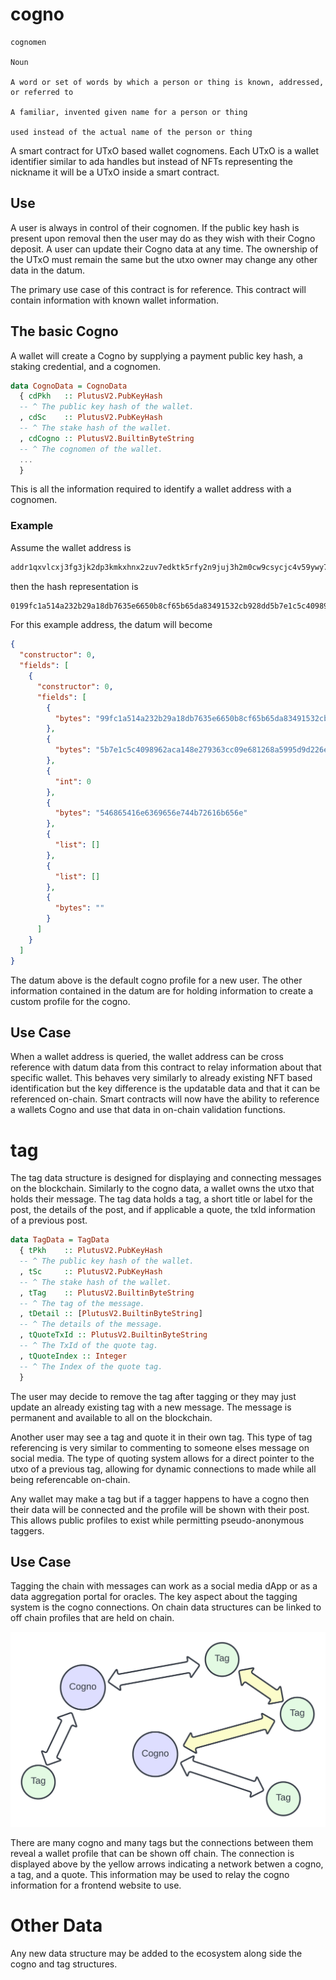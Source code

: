 # cogno

```
cognomen 

Noun

A word or set of words by which a person or thing is known, addressed, or referred to

A familiar, invented given name for a person or thing 

used instead of the actual name of the person or thing
```

A smart contract for UTxO based wallet cognomens. Each UTxO is a wallet identifier similar to ada handles but instead of NFTs representing the nickname it will be a UTxO inside a smart contract.

## Use

A user is always in control of their cognomen. If the public key hash is present upon removal then the user may do as they wish with their Cogno deposit. A user can update their Cogno data at any time. The ownership of the UTxO must remain the same but the utxo owner may change any other data in the datum.

The primary use case of this contract is for reference. This contract will contain information with known wallet information.

## The basic Cogno

A wallet will create a Cogno by supplying a payment public key hash, a staking credential, and a cognomen.


```hs
data CognoData = CognoData
  { cdPkh   :: PlutusV2.PubKeyHash
  -- ^ The public key hash of the wallet.
  , cdSc    :: PlutusV2.PubKeyHash
  -- ^ The stake hash of the wallet.
  , cdCogno :: PlutusV2.BuiltinByteString
  -- ^ The cognomen of the wallet.
  ...
  }
```

This is all the information required to identify a wallet address with a cognomen.

### Example

Assume the wallet address is

```bash
addr1qxvlcxj3fg3jk2dp3kmkxhnx2zuv7edktk5rfy2n9juj3h2m0cw9csycjc4v59ywy7fk8nqfu6qjdzjejhvayfhf8dwsttnjt6
```

then the hash representation is

```bash
0199fc1a514a232b29a18db7635e6650b8cf65b65da83491532cb928dd5b7e1c5c4098962aca148e279363cc09e681268a5995d9d226e93b5d
```

For this example address, the datum will become

```json
{
  "constructor": 0,
  "fields": [
    {
      "constructor": 0,
      "fields": [
        {
          "bytes": "99fc1a514a232b29a18db7635e6650b8cf65b65da83491532cb928dd"
        },
        {
          "bytes": "5b7e1c5c4098962aca148e279363cc09e681268a5995d9d226e93b5d"
        },
        {
          "int": 0
        },
        {
          "bytes": "546865416e6369656e744b72616b656e"
        },
        {
          "list": []
        },
        {
          "list": []
        },
        {
          "bytes": ""
        }
      ]
    }
  ]
}
```
The datum above is the default cogno profile for a new user. The other information contained in the datum are for holding information to create a custom profile for the cogno.

## Use Case

When a wallet address is queried, the wallet address can be cross reference with datum data from this contract to relay information about that specific wallet. This behaves very similarly to already existing NFT based identification but the key difference is the updatable data and that it can be referenced on-chain. Smart contracts will now have the ability to reference a wallets Cogno and use that data in on-chain validation functions.

# tag

The tag data structure is designed for displaying and connecting messages on the blockchain. Similarly to the cogno data, a wallet owns the utxo that holds their message. The tag data holds a tag, a short title or label for the post, the details of the post, and if applicable a quote, the txId information of a previous post. 

```hs
data TagData = TagData
  { tPkh    :: PlutusV2.PubKeyHash
  -- ^ The public key hash of the wallet.
  , tSc     :: PlutusV2.PubKeyHash
  -- ^ The stake hash of the wallet.
  , tTag    :: PlutusV2.BuiltinByteString
  -- ^ The tag of the message.
  , tDetail :: [PlutusV2.BuiltinByteString]
  -- ^ The details of the message.
  , tQuoteTxId :: PlutusV2.BuiltinByteString
  -- ^ The TxId of the quote tag.
  , tQuoteIndex :: Integer
  -- ^ The Index of the quote tag.
  }
```
The user may decide to remove the tag after tagging or they may just update an already existing tag with a new message. The message is permanent and available to all on the blockchain.

Another user may see a tag and quote it in their own tag. This type of tag referencing is very similar to commenting to someone elses message on social media. The type of quoting system allows for a direct pointer to the utxo of a previous tag, allowing for dynamic connections to made while all being referencable on-chain.

Any wallet may make a tag but if a tagger happens to have a cogno then their data will be connected and the profile will be shown with their post. This allows public profiles to exist while permitting pseudo-anonymous taggers. 

## Use Case

Tagging the chain with messages can work as a social media dApp or as a data aggregation portal for oracles. The key aspect about the tagging system is the cogno connections. On chain data structures can be linked to off chain profiles that are held on chain.

![Cogno connecting with a Tag](./images/cogno-tag-connection.png)

There are many cogno and many tags but the connections between them reveal a wallet profile that can be shown off chain. The connection is displayed above by the yellow arrows indicating a network betwen a cogno, a tag, and a quote. This information may be used to relay the cogno information for a frontend website to use.

# Other Data

Any new data structure may be added to the ecosystem along side the cogno and tag structures.